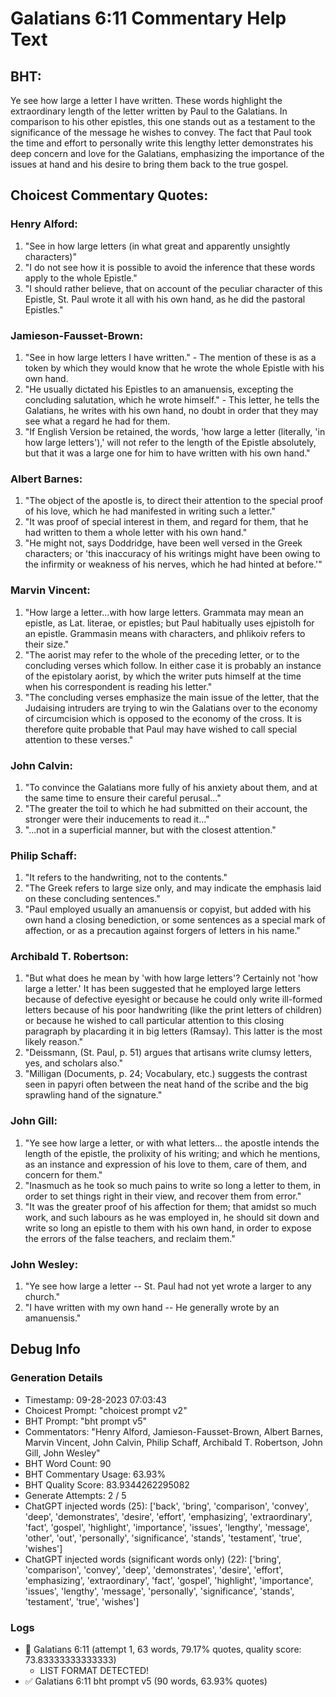 # Galatians 6:11 Commentary Help Text

## BHT:
Ye see how large a letter I have written. These words highlight the extraordinary length of the letter written by Paul to the Galatians. In comparison to his other epistles, this one stands out as a testament to the significance of the message he wishes to convey. The fact that Paul took the time and effort to personally write this lengthy letter demonstrates his deep concern and love for the Galatians, emphasizing the importance of the issues at hand and his desire to bring them back to the true gospel.

## Choicest Commentary Quotes:
### Henry Alford:
1. "See in how large letters (in what great and apparently unsightly characters)"
2. "I do not see how it is possible to avoid the inference that these words apply to the whole Epistle."
3. "I should rather believe, that on account of the peculiar character of this Epistle, St. Paul wrote it all with his own hand, as he did the pastoral Epistles."

### Jamieson-Fausset-Brown:
1. "See in how large letters I have written." - The mention of these is as a token by which they would know that he wrote the whole Epistle with his own hand.
2. "He usually dictated his Epistles to an amanuensis, excepting the concluding salutation, which he wrote himself." - This letter, he tells the Galatians, he writes with his own hand, no doubt in order that they may see what a regard he had for them.
3. "If English Version be retained, the words, 'how large a letter (literally, 'in how large letters'),' will not refer to the length of the Epistle absolutely, but that it was a large one for him to have written with his own hand."

### Albert Barnes:
1. "The object of the apostle is, to direct their attention to the special proof of his love, which he had manifested in writing such a letter."
2. "It was proof of special interest in them, and regard for them, that he had written to them a whole letter with his own hand."
3. "He might not, says Doddridge, have been well versed in the Greek characters; or 'this inaccuracy of his writings might have been owing to the infirmity or weakness of his nerves, which he had hinted at before.'"

### Marvin Vincent:
1. "How large a letter...with how large letters. Grammata may mean an epistle, as Lat. literae, or epistles; but Paul habitually uses ejpistolh for an epistle. Grammasin means with characters, and phlikoiv refers to their size."
2. "The aorist may refer to the whole of the preceding letter, or to the concluding verses which follow. In either case it is probably an instance of the epistolary aorist, by which the writer puts himself at the time when his correspondent is reading his letter."
3. "The concluding verses emphasize the main issue of the letter, that the Judaising intruders are trying to win the Galatians over to the economy of circumcision which is opposed to the economy of the cross. It is therefore quite probable that Paul may have wished to call special attention to these verses."

### John Calvin:
1. "To convince the Galatians more fully of his anxiety about them, and at the same time to ensure their careful perusal..."
2. "The greater the toil to which he had submitted on their account, the stronger were their inducements to read it..."
3. "...not in a superficial manner, but with the closest attention."

### Philip Schaff:
1. "It refers to the handwriting, not to the contents."
2. "The Greek refers to large size only, and may indicate the emphasis laid on these concluding sentences."
3. "Paul employed usually an amanuensis or copyist, but added with his own hand a closing benediction, or some sentences as a special mark of affection, or as a precaution against forgers of letters in his name."

### Archibald T. Robertson:
1. "But what does he mean by 'with how large letters'? Certainly not 'how large a letter.' It has been suggested that he employed large letters because of defective eyesight or because he could only write ill-formed letters because of his poor handwriting (like the print letters of children) or because he wished to call particular attention to this closing paragraph by placarding it in big letters (Ramsay). This latter is the most likely reason."
2. "Deissmann, (St. Paul, p. 51) argues that artisans write clumsy letters, yes, and scholars also."
3. "Milligan (Documents, p. 24; Vocabulary, etc.) suggests the contrast seen in papyri often between the neat hand of the scribe and the big sprawling hand of the signature."

### John Gill:
1. "Ye see how large a letter, or with what letters... the apostle intends the length of the epistle, the prolixity of his writing; and which he mentions, as an instance and expression of his love to them, care of them, and concern for them."
2. "Inasmuch as he took so much pains to write so long a letter to them, in order to set things right in their view, and recover them from error."
3. "It was the greater proof of his affection for them; that amidst so much work, and such labours as he was employed in, he should sit down and write so long an epistle to them with his own hand, in order to expose the errors of the false teachers, and reclaim them."

### John Wesley:
1. "Ye see how large a letter -- St. Paul had not yet wrote a larger to any church."
2. "I have written with my own hand -- He generally wrote by an amanuensis."


## Debug Info
### Generation Details
- Timestamp: 09-28-2023 07:03:43
- Choicest Prompt: "choicest prompt v2"
- BHT Prompt: "bht prompt v5"
- Commentators: "Henry Alford, Jamieson-Fausset-Brown, Albert Barnes, Marvin Vincent, John Calvin, Philip Schaff, Archibald T. Robertson, John Gill, John Wesley"
- BHT Word Count: 90
- BHT Commentary Usage: 63.93%
- BHT Quality Score: 83.9344262295082
- Generate Attempts: 2 / 5
- ChatGPT injected words (25):
	['back', 'bring', 'comparison', 'convey', 'deep', 'demonstrates', 'desire', 'effort', 'emphasizing', 'extraordinary', 'fact', 'gospel', 'highlight', 'importance', 'issues', 'lengthy', 'message', 'other', 'out', 'personally', 'significance', 'stands', 'testament', 'true', 'wishes']
- ChatGPT injected words (significant words only) (22):
	['bring', 'comparison', 'convey', 'deep', 'demonstrates', 'desire', 'effort', 'emphasizing', 'extraordinary', 'fact', 'gospel', 'highlight', 'importance', 'issues', 'lengthy', 'message', 'personally', 'significance', 'stands', 'testament', 'true', 'wishes']

### Logs
- 🔄 Galatians 6:11 (attempt 1, 63 words, 79.17% quotes, quality score: 73.83333333333333) 
	- LIST FORMAT DETECTED!
- ✅ Galatians 6:11 bht prompt v5 (90 words, 63.93% quotes)